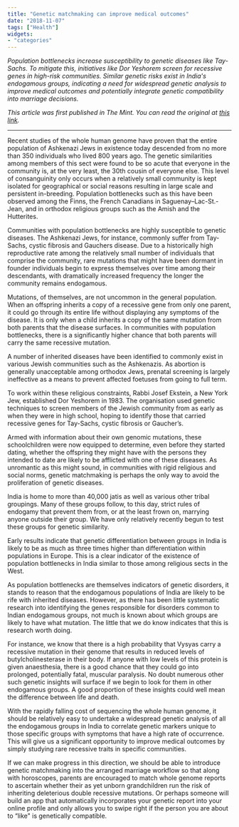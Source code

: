 ```yaml
---
title: "Genetic matchmaking can improve medical outcomes"
date: "2018-11-07"
tags: ["Health"]
widgets: 
- "categories"
---
```


*Population bottlenecks increase susceptibility to genetic diseases like Tay-Sachs. To mitigate this, initiatives like Dor Yeshorem screen for recessive genes in high-risk communities. Similar genetic risks exist in India's endogamous groups, indicating a need for widespread genetic analysis to improve medical outcomes and potentially integrate genetic compatibility into marriage decisions.*
<!--more-->
*This article was first published in The Mint. You can read the original at [this link](https://www.livemint.com/Opinion/GSDhsaQUPlWdaIGiqZcncM/Opinion--Genetic-matchmaking-can-improve-medical-outcomes.html).*

---

Recent studies of the whole human genome have proven that the entire population of Ashkenazi Jews in existence today descended from no more than 350 individuals who lived 800 years ago. The genetic similarities among members of this sect were found to be so acute that everyone in the community is, at the very least, the 30th cousin of everyone else. This level of consanguinity only occurs when a relatively small community is kept isolated for geographical or social reasons resulting in large scale and persistent in-breeding. Population bottlenecks such as this have been observed among the Finns, the French Canadians in Saguenay–Lac-St.-Jean, and in orthodox religious groups such as the Amish and the Hutterites.

Communities with population bottlenecks are highly susceptible to genetic diseases. The Ashkenazi Jews, for instance, commonly suffer from Tay-Sachs, cystic fibrosis and Gauchers disease. Due to a historically high reproductive rate among the relatively small number of individuals that comprise the community, rare mutations that might have been dormant in founder individuals begin to express themselves over time among their descendants, with dramatically increased frequency the longer the community remains endogamous.

Mutations, of themselves, are not uncommon in the general population. When an offspring inherits a copy of a recessive gene from only one parent, it could go through its entire life without displaying any symptoms of the disease. It is only when a child inherits a copy of the same mutation from both parents that the disease surfaces. In communities with population bottlenecks, there is a significantly higher chance that both parents will carry the same recessive mutation.

A number of inherited diseases have been identified to commonly exist in various Jewish communities such as the Ashkenazis. As abortion is generally unacceptable among orthodox Jews, prenatal screening is largely ineffective as a means to prevent affected foetuses from going to full term.

To work within these religious constraints, Rabbi Josef Ekstein, a New York Jew, established Dor Yeshorem in 1983. The organisation used genetic techniques to screen members of the Jewish community from as early as when they were in high school, hoping to identify those that carried recessive genes for Tay-Sachs, cystic fibrosis or Gaucher’s.

Armed with information about their own genomic mutations, these schoolchildren were now equipped to determine, even before they started dating, whether the offspring they might have with the persons they intended to date are likely to be afflicted with one of these diseases. As unromantic as this might sound, in communities with rigid religious and social norms, genetic matchmaking is perhaps the only way to avoid the proliferation of genetic diseases.

India is home to more than 40,000 jatis as well as various other tribal groupings. Many of these groups follow, to this day, strict rules of endogamy that prevent them from, or at the least frown on, marrying anyone outside their group. We have only relatively recently begun to test these groups for genetic similarity.

Early results indicate that genetic differentiation between groups in India is likely to be as much as three times higher than differentiation within populations in Europe. This is a clear indicator of the existence of population bottlenecks in India similar to those among religious sects in the West.

As population bottlenecks are themselves indicators of genetic disorders, it stands to reason that the endogamous populations of India are likely to be rife with inherited diseases. However, as there has been little systematic research into identifying the genes responsible for disorders common to Indian endogamous groups, not much is known about which groups are likely to have what mutation. The little that we do know indicates that this is research worth doing.

For instance, we know that there is a high probability that Vysyas carry a recessive mutation in their genome that results in reduced levels of butylcholinesterase in their body. If anyone with low levels of this protein is given anaesthesia, there is a good chance that they could go into prolonged, potentially fatal, muscular paralysis. No doubt numerous other such genetic insights will surface if we begin to look for them in other endogamous groups. A good proportion of these insights could well mean the difference between life and death.

With the rapidly falling cost of sequencing the whole human genome, it should be relatively easy to undertake a widespread genetic analysis of all the endogamous groups in India to correlate genetic markers unique to those specific groups with symptoms that have a high rate of occurrence. This will give us a significant opportunity to improve medical outcomes by simply studying rare recessive traits in specific communities.

If we can make progress in this direction, we should be able to introduce genetic matchmaking into the arranged marriage workflow so that along with horoscopes, parents are encouraged to match whole genome reports to ascertain whether their as yet unborn grandchildren run the risk of inheriting deleterious double recessive mutations. Or perhaps someone will build an app that automatically incorporates your genetic report into your online profile and only allows you to swipe right if the person you are about to “like" is genetically compatible.

